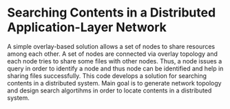 # Searching Contents in a Distributed Application-Layer Network

A simple overlay-based solution allows a set of nodes to share resources among each other. A set of nodes are connected via overlay topology and each node tries to share some files with other nodes. Thus, a node issues a query in order to identify a node and thus node can be identified and help in sharing files successfully. This code develops a solution for searching contents in a distributed system. Main goal is to generate network topology and design search algortihms in order to locate contents in a distributed system.
